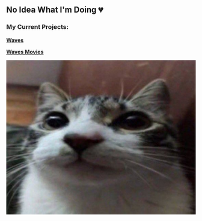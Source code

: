 ## No Idea What I'm Doing 💔  

### My Current Projects:

**[Waves](https://github.com/xojw/waves)**  

**[Waves Movies](https://github.com/xojw/waves-movies)**  

<p align="center">
  <img src="./cat.jpg" alt="cool cat">
</p>
